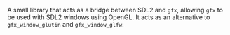 A small library that acts as a bridge between SDL2 and `gfx`, allowing `gfx` to
be used with SDL2 windows using OpenGL. It acts as an alternative to
`gfx_window_glutin` and `gfx_window_glfw`.
